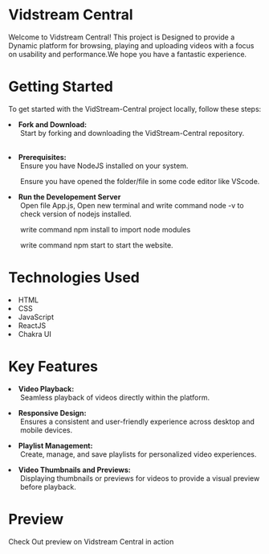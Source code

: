 # Vidstream Central
Welcome to Vidstream Central! This project is Designed to provide a Dynamic platform for browsing, playing and uploading videos with a focus on usability and performance.We hope you have a fantastic experience.
# Getting Started
To get started with the VidStream-Central project locally, follow these steps:
<br/>
<li>
<b> Fork and Download:</b>
  <ol> 
    Start by forking and downloading the VidStream-Central repository. 
  </ol>
</li>
<br/>
<li>
  <b>Prerequisites:</b> 
  <ol>
    Ensure you have NodeJS installed on your system.
  </ol>
  <ol>
     Ensure you have opened the folder/file in some code editor like VScode.
  </ol> 
</li>
<li>
  <b/>Run the Developement Server</b>
  <ol>
    Open file App.js, Open new terminal and write command node -v to check version of nodejs installed.
  </ol>
  <ol>
   write command npm install to import node modules
  </ol>
   <ol>
   write command npm start to start the website.
  </ol>
</li>

# Technologies Used
<li>
  HTML
</li>
<li>
  CSS
</li>
<li>
  JavaScript
</li>
<li>
  ReactJS
</li>
<li>
  Chakra UI
</li>

# Key Features

<li>
<b> Video Playback: </b>
  <ol> 
    Seamless playback of videos directly within the platform.
  </ol>
</li>
<li>
  <b>Responsive Design:</b> 
  <ol>
    Ensures a consistent and user-friendly experience across desktop and mobile devices.
  </ol>
</li>
<li>
  <b/>Playlist Management:</b>
  <ol>
    Create, manage, and save playlists for personalized video experiences.
  </ol>
</li>
<li>
  <b/>Video Thumbnails and Previews:</b>
  <ol>
   Displaying thumbnails or previews for videos to provide a visual preview before playback.
  </ol>
</li>

# Preview
Check Out preview on Vidstream Central in action



